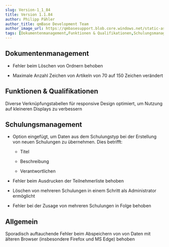 ```yaml
---
slug: Version-1_1_84
title: Version 1.1.84
author: Philipp Pähler
author_title: qmBase Development Team
author_image_url: https://qmbasesupport.blob.core.windows.net/static-assets/img/persons/paehler_round.png
tags: [Dokumentenmanagement,Funktionen & Qualifikationen,Schulungsmanagement,Allgemein,Changelog]
---
```

## Dokumentenmanagement

*   Fehler beim Löschen von Ordnern behoben

*   Maximale Anzahl Zeichen von Artikeln von 70 auf 150 Zeichen verändert

## Funktionen & Qualifikationen

Diverse Verknüpfungstabellen für responsive Design optimiert, um Nutzung auf kleineren Displays zu verbessern

## Schulungsmanagement

*   Option eingefügt, um Daten aus dem Schulungstyp bei der Erstellung von neuen Schulungen zu übernehmen. Dies betrifft:

    *   Titel

    *   Beschreibung

    *   Verantwortlichen

*   Fehler beim Ausdrucken der Teilnehmerliste behoben

*   Löschen von mehreren Schulungen in einem Schritt als Administrator ermöglicht

*   Fehler bei der Zusage von mehreren Schulungen in Folge behoben

## Allgemein

Sporadisch auftauchende Fehler beim Abspeichern von von Daten mit älteren Browser (insbesondere Firefox und MS Edge) behoben